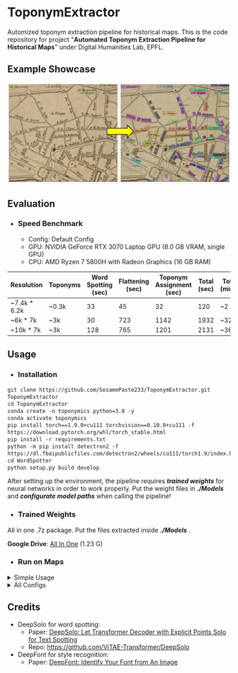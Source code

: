 # ToponymExtractor
 Automized toponym extraction pipeline for historical maps. This is the code repository for project "**Automated Toponym Extraction Pipeline for Historical Maps**" under Digital Humanities Lab, EPFL.

## Example Showcase
![toponym_extractor](/Imgs/toponym_extractor.jpg "illustration")

## Evaluation

 - ### Speed Benchmark
   - Config: Default Config
   - GPU: NVIDIA GeForce RTX 3070 Laptop GPU (8.0 GB VRAM, single GPU)
   - CPU: AMD Ryzen 7 5800H with Radeon Graphics (16 GB RAM)

| Resolution      | Toponyms | Word Spotting (sec) | Flattening (sec) | Toponym Assignment (sec) | Total (sec) | Total (mins) |
|-----------------|----------|---------------------|------------------|--------------------------|-------------|--------------|
| ~7.4k * 6.2k    | ~0.3k    | 33                  | 45               | 32                       | 120         | ~2           |
| ~6k * 7k        | ~3k      | 30                  | 723              | 1142                     | 1932        | ~32          |
| ~10k * 7k       | ~3k      | 128                 | 765              | 1201                     | 2131        | ~36          |

	


## Usage
- ### Installation

```
git clone https://github.com/SesamePaste233/ToponymExtractor.git ToponymExtractor
cd ToponymExtractor
conda create -n toponymics python=3.8 -y
conda activate toponymics
pip install torch==1.9.0+cu111 torchvision==0.10.0+cu111 -f https://download.pytorch.org/whl/torch_stable.html
pip install -r requirements.txt
python -m pip install detectron2 -f https://dl.fbaipublicfiles.com/detectron2/wheels/cu111/torch1.9/index.html
cd WordSpotter
python setup.py build develop
```
After setting up the environment, the pipeline requires ***trained weights*** for neural networks in order to work properly. Put the weight files in ***./Models*** and ***configurate model paths*** when calling the pipeline!

- ### Trained Weights

All in one .7z package. Put the files extracted inside ***./Models*** .

**Google Drive**: [All In One](https://drive.google.com/file/d/153le_wEwPnzm8G566AWmDaC5aSmjabQR/view?usp=sharing) (1.23 G)

- ### Run on Maps
 <details>
 <summary>Simple Usage</summary>
 
 ```python
 from pipeline import ToponymExtractor
 
 cfg = {
     'img_path': 'path/to/map_file',

     # Model paths (default paths)
     'deepsolo_config_path': 'Models/config_96voc.yaml',
     'deepsolo_model_path': 'Models/finetune_v2/model.pth',
     
     'grouper_model_path': 'Models/grouper_model_v1_epoch2.pth',
 }
 
 extractor = ToponymExtractor(cfg)
 
 toponyms = extractor.run()
 ```
 
 </details>

 <details>
  
 <summary>All Configs</summary>
 
 ```python
 default_config = {
     # INPUT
     'img_path': None, # Overwrite this

     'task_name': None, # Overwrite this if needed

     'output_dir': 'Results/', # Overwrite this if needed

     # SETTINGS (default values work well for most cases)
     'pyramid_scan_num_layers': 1, # Significantly slows down detection speed
     'pyramid_min_patch_resolution': 384, # Lower this value for maps with smaller text
     'pyramid_max_patch_resolution': 2048, # Model only run on min_patch_resolution if pyramid_scan_num_layers = 1

     'word_spotting_score_threshold': 0.4,
     'word_spotting_image_batch_size': 8, # For 8G VRAM. Lower this value if CUDA OOM error occurs, increase it if you have a powerful GPU

     # Save intermediate results
     'save_stacked_detection': True,
     'save_flattened_detection': True,
     'save_grouper_graph': True,
     'save_toponym_detection': True,

     'save_visualization_images': True,

     # Model paths
     'deepsolo_config_path': 'Models/config_96voc.yaml',
     'deepsolo_model_path': 'Models/finetune_v2/model.pth',
     
     'grouper_model_path': 'Models/grouper_model_v1_epoch2.pth',

     # Optional
     'generate_style_embeddings': False,
     'use_style_embeddings_in_grouping': False,
     'deepfont_encoder_path': 'Models/DeepFontEncoder_full.pth',
 }
 ```
 
 </details>
 
## Credits
 - DeepSolo for word spotting:
   - Paper: [DeepSolo: Let Transformer Decoder with Explicit Points Solo for Text Spotting](https://arxiv.org/abs/2211.10772)
   - Repo: https://github.com/ViTAE-Transformer/DeepSolo
 - DeepFont for style recognition:
   - Paper: [DeepFont: Identify Your Font from An Image](https://arxiv.org/abs/1507.03196)


